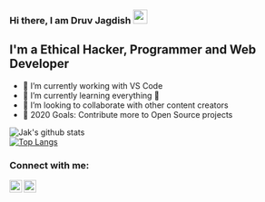### Hi there, I am Druv Jagdish <a><img src="https://media.giphy.com/media/hvRJCLFzcasrR4ia7z/giphy.gif" width="25px"></a>


## I'm a Ethical Hacker, Programmer and Web Developer

- 🔭 I’m currently working with VS Code 
- 🌱 I’m currently learning everything 🤣
- 👯 I’m looking to collaborate with other content creators
- 🥅 2020 Goals: Contribute more to Open Source projects
 <!---[![Jak's github stats](https://github-readme-stats.vercel.app/api?username=jak3456)](https://github.com/jak3456/github-readme-stats)-->
![Jak's github stats](https://github-readme-stats.vercel.app/api?username=jakbin&show_icons=true&theme=radical)
<br>
[![Top Langs](https://github-readme-stats.vercel.app/api/top-langs/?username=jakbin)](https://github.com/jakbin/github-readme-stats)


### Connect with me:


[<img align="left" alt="codeSTACKr | Instagram" width="22px" src="https://cdn.jsdelivr.net/npm/simple-icons@v3/icons/instagram.svg" />][instagram]



[instagram]: https://instagram.com/anubhavkrishna1

[<img align="left" alt="codeSTACKr | Twitter" width="22px" src="https://cdn.jsdelivr.net/npm/simple-icons@v3/icons/twitter.svg" />][twitter]

<br />

[twitter]: https://instagram.com/anubhavkrishna1

